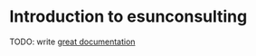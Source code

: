 # Introduction to esunconsulting

TODO: write [great documentation](http://jacobian.org/writing/what-to-write/)
